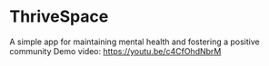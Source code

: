 # ThriveSpace
A simple app for maintaining mental health and fostering a positive community
Demo video: https://youtu.be/c4CfOhdNbrM

